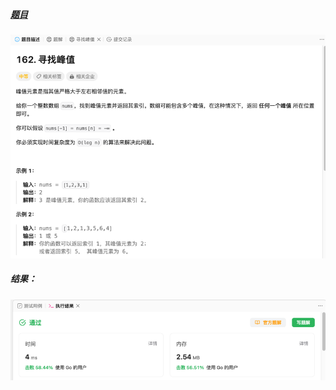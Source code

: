 ##### [题目](https://leetcode.cn/problems/find-peak-element/description/?envType=study-plan-v2&envId=leetcode-75)
![pic](img.png)
##### 结果：
![pic](result.png)